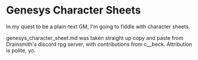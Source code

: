 # Genesys Character Sheets

In my quest to be a plain-text GM, I'm going to fiddle with character sheets.

genesys_character_sheet.md was taken straight up copy and paste from Drainsmith's discord rpg server, with contributions from c__beck.  Attribution is polite, yo.
